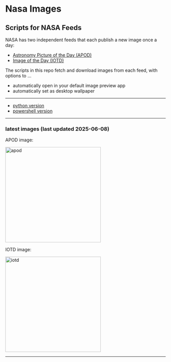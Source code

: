 # Nasa Images

## Scripts for NASA Feeds

NASA has two independent feeds that each publish a new image once a day:

- [Astronomy Picture of the Day (APOD)](https://apod.nasa.gov/apod/)
- [Image of the Day (IOTD)](https://www.nasa.gov/image-of-the-day/)

The scripts in this repo fetch and download images from each feed, with options to ...

- automatically open in your default image preview app
- automatically set as desktop wallpaper

---

- [python version](./python/README.md)
- [powershell version](./powershell/README.md)

---

### latest images (last updated 2025-06-08)

APOD image:

<a href="https://apod.nasa.gov/apod/image/2506/NGC3344_hst1024.jpg"><img alt="apod" src="https://apod.nasa.gov/apod/image/2506/NGC3344_hst1024.jpg" height="300" /></a>

IOTD image:

<a href="https://www.nasa.gov/wp-content/uploads/2025/06/54565613170-7e8bef5479-o.png"><img alt="iotd" src="https://www.nasa.gov/wp-content/uploads/2025/06/54565613170-7e8bef5479-o.png" height="300" /></a>

---
